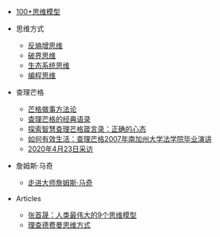 
- [100+思维模型](100+思维模型.md)
- 思维方式
    - [反熵增思维](ideologies/反熵增思维.md)
    - [破界思维](ideologies/破界思维.md)
    - [生态系统思维](ideologies/生态系统思维.md)
    - [编程思维](ideologies/编程思维.md)

- 查理芒格
    - [芒格做事方法论](charlie_munger/芒格做事方法论.md)
    - [查理芒格的经典语录](charlie_munger/查理芒格的经典语录.md)
    - [探索智慧查理芒格箴言录：正确的心态](charlie_munger/探索智慧查理芒格箴言录：正确的心态.md)
    - [如何有效生活：查理芒格2007年南加州大学法学院毕业演讲](charlie_munger/如何有效生活：查理芒格2007年南加州大学法学院毕业演讲.md)
    - [2020年4月23日采访](charlie_munger/2020年4月23日采访.md)
- 詹姆斯·马奇
    - [走进大师詹姆斯·马奇](james_march/走进大师詹姆斯马奇.md)
- Articles
    - [张首晟：人类最伟大的9个思维模型](articles/张首晟：人类最伟大的9个思维模型.md)
    - [理查德费曼思维方式](articles/理查德费曼思维方式.md)




